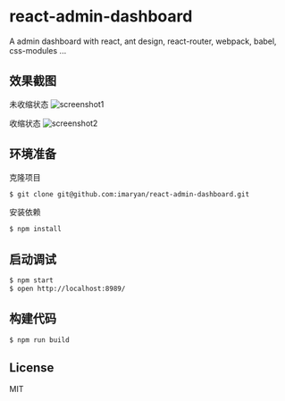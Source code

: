 # react-admin-dashboard

A admin dashboard with react, ant design, react-router, webpack, babel, css-modules ...

## 效果截图

未收缩状态
![screenshot1](http://ww3.sinaimg.cn/mw690/a851ffe4gw1f53w1hmtsjj211t0hzabt.jpg)

收缩状态
![screenshot2](http://ww1.sinaimg.cn/mw690/a851ffe4gw1f53w1j6681j211u0hxdhb.jpg)

## 环境准备

克隆项目

```bash
$ git clone git@github.com:imaryan/react-admin-dashboard.git
```

安装依赖

```bash
$ npm install
```

## 启动调试

```bash
$ npm start
$ open http://localhost:8989/
```

## 构建代码

```bash
$ npm run build
```

## License

MIT

